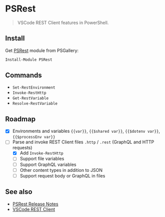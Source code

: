 # PSRest

> VSCode REST Client features in PowerShell.

## Install

Get [PSRest](https://www.powershellgallery.com/packages/PSRest) module from PSGallery:

```powershell
Install-Module PSRest
```

## Commands

- `Set-RestEnvironment`
- `Invoke-RestHttp`
- `Get-RestVariable`
- `Resolve-RestVariable`

## Roadmap

- [x] Environments and variables `{{var}}`, `{{$shared var}}`, `{{$dotenv var}}`, `{{$processEnv var}}`
- [ ] Parse and invoke REST Client files `.http` / `.rest` (GraphQL and HTTP requests)
    - [x] Add `Invoke-RestHttp`
    - [ ] Support file variables
    - [ ] Support GraphQL variables
    - [ ] Other content types in addition to JSON
    - [ ] Support request body or GraphQL in files

## See also

- [PSRest Release Notes](https://github.com/nightroman/PSRest/blob/main/Release-Notes.md)
- [VSCode REST Client](https://github.com/Huachao/vscode-restclient)
